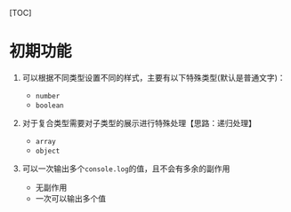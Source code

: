 [TOC]

# 初期功能
1. 可以根据不同类型设置不同的样式，主要有以下特殊类型(默认是普通文字)：
    - `number`
    - `boolean`

2. 对于复合类型需要对子类型的展示进行特殊处理【思路：递归处理】
    - `array`
    - `object`
    
3. 可以一次输出多个`console.log`的值，且不会有多余的副作用
    - 无副作用
    - 一次可以输出多个值
    
    
